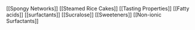 [[Spongy Networks]]
[[Steamed Rice Cakes]]
[[Tasting Properties]]
[[Fatty acids]]
[[surfactants]]
[[Sucralose]]
[[Sweeteners]]
[[Non-ionic Surfactants]]
